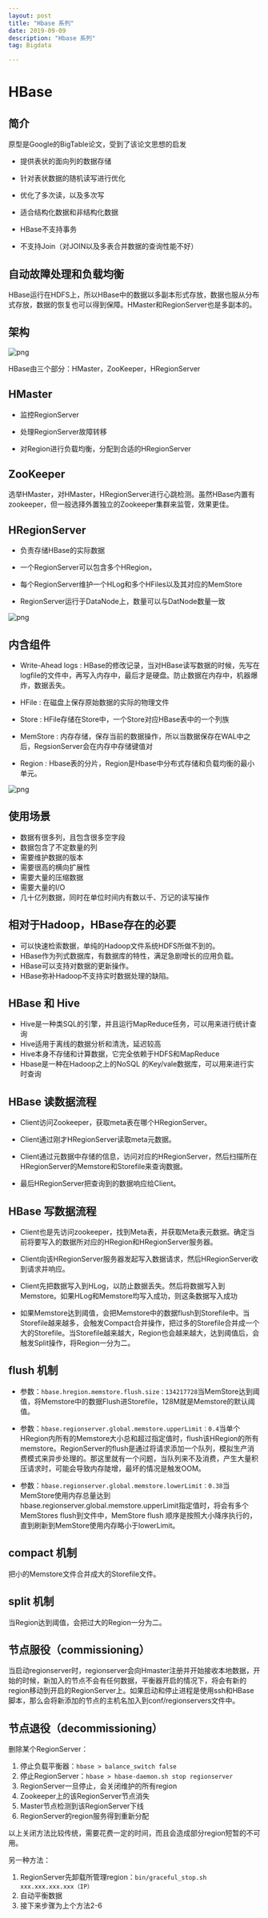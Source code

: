 ```yaml
---
layout: post
title: "Hbase 系列"
date: 2019-09-09
description: "Hbase 系列"
tag: Bigdata

---
```


# HBase

## 简介

原型是Google的BigTable论文，受到了该论文思想的启发

* 提供表状的面向列的数据存储

* 针对表状数据的随机读写进行优化

* 优化了多次读，以及多次写

* 适合结构化数据和非结构化数据

* HBase不支持事务

* 不支持Join（对JOIN以及多表合并数据的查询性能不好）


## 自动故障处理和负载均衡

HBase运行在HDFS上，所以HBase中的数据以多副本形式存放，数据也服从分布式存放，数据的恢复也可以得到保障。HMaster和RegionServer也是多副本的。


## 架构


![png](/images/posts/all/基于Hadoop的HBase架构.png)

HBase由三个部分：HMaster，ZooKeeper，HRegionServer


## HMaster

* 监控RegionServer

* 处理RegionServer故障转移

* 对Region进行负载均衡，分配到合适的HRegionServer


## ZooKeeper

选举HMaster，对HMaster，HRegionServer进行心跳检测。虽然HBase内置有zookeeper，但一般选择外置独立的Zookeeper集群来监管，效果更佳。


## HRegionServer

* 负责存储HBase的实际数据

* 一个RegionServer可以包含多个HRegion，

* 每个RegionServer维护一个HLog和多个HFiles以及其对应的MemStore

* RegionServer运行于DataNode上，数量可以与DatNode数量一致

![png](/images/posts/all/HBase的RegionServer架构图.png)


## 内含组件

* Write-Ahead logs : HBase的修改记录，当对HBase读写数据的时候，先写在logfile的文件中，再写入内存中，最后才是硬盘。防止数据在内存中，机器爆炸，数据丢失。

* HFile : 在磁盘上保存原始数据的实际的物理文件

* Store : HFile存储在Store中，一个Store对应HBase表中的一个列族

* MemStore : 内存存储，保存当前的数据操作，所以当数据保存在WAL中之后，RegsionServer会在内存中存储键值对

* Region : Hbase表的分片，Region是Hbase中分布式存储和负载均衡的最小单元。

![png](/images/posts/all/HBase的Region结构图.png)


## 使用场景

* 数据有很多列，且包含很多空字段
* 数据包含了不定数量的列
* 需要维护数据的版本
* 需要很高的横向扩展性
* 需要大量的压缩数据
* 需要大量的I/O
* 几十亿列数据，同时在单位时间内有数以千、万记的读写操作


## 相对于Hadoop，HBase存在的必要

* 可以快速检索数据，单纯的Hadoop文件系统HDFS所做不到的。
* HBase作为列式数据库，有数据库的特性，满足急剧增长的应用负载。
* HBase可以支持对数据的更新操作。
* HBase弥补Hadoop不支持实时数据处理的缺陷。

## HBase 和 Hive

- Hive是一种类SQL的引擎，并且运行MapReduce任务，可以用来进行统计查询
- Hive适用于离线的数据分析和清洗，延迟较高
- Hive本身不存储和计算数据，它完全依赖于HDFS和MapReduce
- Hbase是一种在Hadoop之上的NoSQL 的Key/vale数据库，可以用来进行实时查询



## HBase 读数据流程

- Client访问Zookeeper，获取meta表在哪个HRegionServer。

- Client通过刚才HRegionServer读取meta元数据。

- Client通过元数据中存储的信息，访问对应的HRegionServer，然后扫描所在HRegionServer的Memstore和Storefile来查询数据。

- 最后HRegionServer把查询到的数据响应给Client。


## HBase 写数据流程

- Client也是先访问zookeeper，找到Meta表，并获取Meta表元数据。确定当前将要写入的数据所对应的HRegion和HRegionServer服务器。

- Client向该HRegionServer服务器发起写入数据请求，然后HRegionServer收到请求并响应。

- Client先把数据写入到HLog，以防止数据丢失。然后将数据写入到Memstore。如果HLog和Memstore均写入成功，则这条数据写入成功

- 如果Memstore达到阈值，会把Memstore中的数据flush到Storefile中。当Storefile越来越多，会触发Compact合并操作，把过多的Storefile合并成一个大的Storefile。当Storefile越来越大，Region也会越来越大，达到阈值后，会触发Split操作，将Region一分为二。


## flush 机制

- 参数：`hbase.hregion.memstore.flush.size：134217728`当MemStore达到阈值，将Memstore中的数据Flush进Storefile，128M就是Memstore的默认阈值。

- 参数：`hbase.regionserver.global.memstore.upperLimit：0.4`当单个HRegion内所有的Memstore大小总和超过指定值时，flush该HRegion的所有memstore。RegionServer的flush是通过将请求添加一个队列，模拟生产消费模式来异步处理的。那这里就有一个问题，当队列来不及消费，产生大量积压请求时，可能会导致内存陡增，最坏的情况是触发OOM。

- 参数：`hbase.regionserver.global.memstore.lowerLimit：0.38`当MemStore使用内存总量达到hbase.regionserver.global.memstore.upperLimit指定值时，将会有多个MemStores flush到文件中，MemStore flush 顺序是按照大小降序执行的，直到刷新到MemStore使用内存略小于lowerLimit。

## compact 机制

把小的Memstore文件合并成大的Storefile文件。

## split 机制

当Region达到阈值，会把过大的Region一分为二。


## 节点服役（commissioning）

当启动regionserver时，regionserver会向Hmaster注册并开始接收本地数据，开始的时候，新加入的节点不会有任何数据，平衡器开启的情况下，将会有新的region移动到开启的RegionServer上。如果启动和停止进程是使用ssh和HBase脚本，那么会将新添加的节点的主机名加入到conf/regionservers文件中。

## 节点退役（decommissioning）

删除某个RegionServer：

1. 停止负载平衡器：`hbase > balance_switch false`
2. 停止RegionServer：`hbase > hbase-daemon.sh stop regionserver`
3. RegionServer一旦停止，会关闭维护的所有region
4. Zookeeper上的该RegionServer节点消失
5. Master节点检测到该RegionServer下线
6. RegionServer的region服务得到重新分配

以上关闭方法比较传统，需要花费一定的时间，而且会造成部分region短暂的不可用。

另一种方法：

1. RegionServer先卸载所管理region：`bin/graceful_stop.sh xxx.xxx.xxx.xxx（IP）`
2. 自动平衡数据
3. 接下来步骤为上个方法2-6

